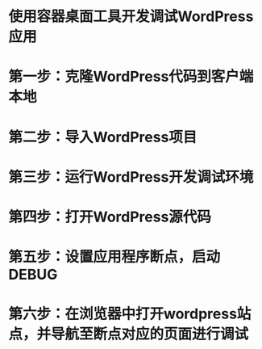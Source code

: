 # 使用容器桌面工具开发调试WordPress应用

# 第一步：克隆WordPress代码到客户端本地

# 第二步：导入WordPress项目

# 第三步：运行WordPress开发调试环境

# 第四步：打开WordPress源代码

# 第五步：设置应用程序断点，启动DEBUG

# 第六步：在浏览器中打开wordpress站点，并导航至断点对应的页面进行调试
